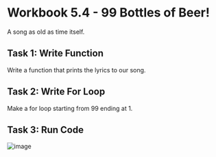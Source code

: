 # Workbook 5.4 - 99 Bottles of Beer!
A song as old as time itself. 

## Task 1: Write Function
Write a function that prints the lyrics to our song.

## Task 2: Write For Loop
Make a for loop starting from 99 ending at 1. 

## Task 3: Run Code

![image](https://user-images.githubusercontent.com/93065901/194770962-cb2d63d2-4da6-4341-87b2-3cb002cec079.png)
